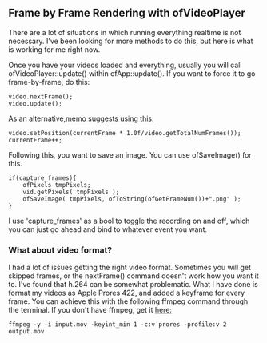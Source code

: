 ## Frame by Frame Rendering with ofVideoPlayer

There are a lot of situations in which running everything realtime is not necessary. I've been looking for more methods to do this, but here is what is working for me right now.

Once you have your videos loaded and everything, usually you will call ofVideoPlayer::update() within ofApp::update(). If you want to force it to go frame-by-frame, do this:

```
video.nextFrame();
video.update();
```

As an alternative,[memo suggests using this:][1]

```
video.setPosition(currentFrame * 1.0f/video.getTotalNumFrames());
currentFrame++;
```

Following this, you want to save an image. You can use ofSaveImage() for this.

```
if(capture_frames){
	ofPixels tmpPixels;
	vid.getPixels( tmpPixels );
	ofSaveImage( tmpPixels, ofToString(ofGetFrameNum())+".png" );
}
```

I use 'capture_frames' as a bool to toggle the recording on and off, which you can just go ahead and bind to whatever event you want.

### What about video format?

I had a lot of issues getting the right video format. Sometimes you will get skipped frames, or the nextFrame() command doesn't work how you want it to. I've found that h.264 can be somewhat problematic. What I have done is format my videos as Apple Prores 422, and added a keyframe for every frame. You can achieve this with the following ffmpeg command through the terminal. If you don't have ffmpeg, get it [here:][2]

```
ffmpeg -y -i input.mov -keyint_min 1 -c:v prores -profile:v 2 output.mov
```

[1]: https://forum.openframeworks.cc/t/processing-a-qt-video-frame-by-frame/2547/5
[2]: https://ffmpeg.org